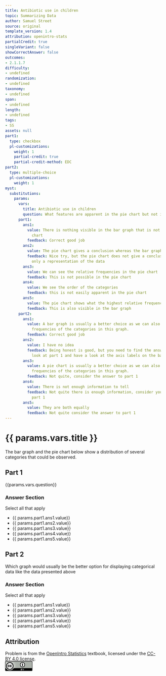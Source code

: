 ```yaml
---
title: Antibiotic use in children
topic: Summarizing Data
author: Samuel Street
source: original
template_version: 1.4
attribution: openintro-stats
partialCredit: true
singleVariant: false
showCorrectAnswer: false
outcomes:
- 2.1.1.7
difficulty:
- undefined
randomization:
- undefined
taxonomy:
- undefined
span:
- undefined
length:
- undefined
tags:
- SS
assets: null
part1:
  type: checkbox
  pl-customizations:
    weight: 1
    partial-credit: true
    partial-credit-method: EDC
part2:
  type: multiple-choice
  pl-customizations:
    weight: 1
myst:
  substitutions:
    params:
      vars:
        title: Antibiotic use in children
        question: What features are apparent in the pie chart but not in the bar graph?
      part1:
        ans1:
          value: There is nothing visible in the bar graph that is not in the pie
            chart
          feedback: Correct good job
        ans2:
          value: The pie chart gives a conclusion whereas the bar graph does not
          feedback: Nice try, but the pie chart does not give a conclusion, it is
            only a representation of the data
        ans3:
          value: We can see the relative frequencies in the pie chart
          feedback: This is not possible in the pie chart
        ans4:
          value: We see the order of the categories
          feedback: this is not easily apparent in the pie chart
        ans5:
          value: The pie chart shows what the highest relative frequency is
          feedback: This is also visible in the bar graph
      part2:
        ans1:
          value: A bar graph is usually a better choice as we can also see the relative
            frequencies of the categories in this graph.
          feedback: Correct good job
        ans2:
          value: I have no idea
          feedback: Being honest is good, but you need to find the answer, take a
            look at part 1 and have a look at the axis labels on the bar chart
        ans3:
          value: A pie chart is usually a better choice as we can also see the relative
            frequencies of the categories in this graph.
          feedback: Not quite, consider the answer to part 1
        ans4:
          value: There is not enough information to tell
          feedback: Not quite there is enough information, consider your answer to
            part 1
        ans5:
          value: They are both equally
          feedback: Not quite consider the answer to part 1
---
```

# {{ params.vars.title }}
The bar graph and the pie chart below show a distribution of several categories that could be observed.

<pl-figure file-name="figure 1.png" type="dynamic" width="500px"></pl-figure>

## Part 1

{{params.vars.question}}

### Answer Section

Select all that apply

- {{ params.part1.ans1.value}}
- {{ params.part1.ans2.value}}
- {{ params.part1.ans3.value}}
- {{ params.part1.ans4.value}}
- {{ params.part1.ans5.value}}

## Part 2

Which graph would usually be the better option for displaying categorical data like the data presented above

### Answer Section

Select all that apply

- {{ params.part1.ans1.value}}
- {{ params.part1.ans2.value}}
- {{ params.part1.ans3.value}}
- {{ params.part1.ans4.value}}
- {{ params.part1.ans5.value}}

## Attribution

Problem is from the [OpenIntro Statistics](https://openintro.org/book/os/) textbook, licensed under the [CC-BY 4.0 license](https://creativecommons.org/licenses/by/4.0/).<br>![Image representing the Creative Commons 4.0 BY license.](https://raw.githubusercontent.com/firasm/bits/master/by.png)